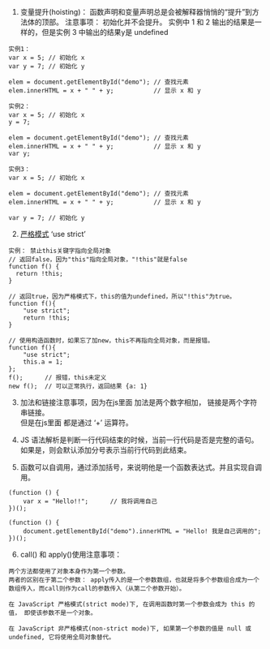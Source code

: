 1. 变量提升(hoisting)： 函数声明和变量声明总是会被解释器悄悄的“提升”到方法体的顶部。
注意事项： 初始化并不会提升。
实例中 1 和 2 输出的结果是一样的，但是实例 3 中输出的结果y是 undefined
```
实例1：
var x = 5; // 初始化 x
var y = 7; // 初始化 y

elem = document.getElementById("demo"); // 查找元素
elem.innerHTML = x + " " + y;           // 显示 x 和 y

实例2：
var x = 5; // 初始化 x
y = 7;

elem = document.getElementById("demo"); // 查找元素
elem.innerHTML = x + " " + y;           // 显示 x 和 y
var y;

实例3：
var x = 5; // 初始化 x

elem = document.getElementById("demo"); // 查找元素
elem.innerHTML = x + " " + y;           // 显示 x 和 y

var y = 7; // 初始化 y
```

2. [严格模式](http://www.runoob.com/js/js-strict.html) ‘use strict’
```
实例： 禁止this关键字指向全局对象
// 返回false，因为"this"指向全局对象，"!this"就是false
function f() {
  return !this;
}

// 返回true，因为严格模式下，this的值为undefined，所以"!this"为true。
function f(){
    "use strict";
    return !this;
}

// 使用构造函数时，如果忘了加new，this不再指向全局对象，而是报错。
function f(){
    "use strict";
    this.a = 1;
};
f();      // 报错，this未定义
new f();  // 可以正常执行，返回结果 {a: 1}

```

3. 加法和链接注意事项，因为在js里面 加法是两个数字相加， 链接是两个字符串链接。<br>
但是在js里面 都是通过  ‘+’ 运算符。

4. JS 语法解析是判断一行代码结束的时候，当前一行代码是否是完整的语句。如果是，则会默认添加分号表示当前行代码到此结束。

5. 函数可以自调用，通过添加括号，来说明他是一个函数表达式。并且实现自调用。
```
(function () {
    var x = "Hello!!";      // 我将调用自己
})();

(function () {
    document.getElementById("demo").innerHTML = "Hello! 我是自己调用的";
})();
```

6. call() 和 apply()使用注意事项：
```
两个方法都使用了对象本身作为第一个参数。
两者的区别在于第二个参数： apply传入的是一个参数数组，也就是将多个参数组合成为一个数组传入，而call则作为call的参数传入（从第二个参数开始）。

在 JavaScript 严格模式(strict mode)下, 在调用函数时第一个参数会成为 this 的值， 即使该参数不是一个对象。

在 JavaScript 非严格模式(non-strict mode)下, 如果第一个参数的值是 null 或 undefined, 它将使用全局对象替代。
```
